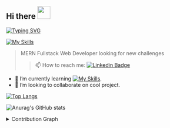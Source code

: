 ## Hi there <img src="https://user-images.githubusercontent.com/89069508/179371940-49ef420f-671e-47fa-a6bd-7c1cd046e6de.gif" width="35px">
[![Typing SVG](https://readme-typing-svg.herokuapp.com/?lines=I'm+Orhan;Junior+Fullstack+Developer.&size=22)](https://git.io/typing-svg)

[![My Skills](https://skillicons.dev/icons?i=html,css,sass,js,react,nodejs,mongodb,git,github)](https://skillicons.dev) 

> MERN Fullstack Web Developer looking for new challenges 
>>📫 How to reach me: [![Linkedin Badge](https://img.shields.io/badge/-Orhan_Kadirov-blue?style=flat-square&logo=Linkedin&logoColor=white&link=https://www.linkedin.com/in/orhan-kadirov/)](https://www.linkedin.com/in/orhan-kadirov/)

- 🌱 I’m currently learning [![My Skills](https://skillicons.dev/icons?i=redux,solidity&perline=3)](https://skillicons.dev).
- 👯 I’m looking to collaborate on cool project.

[![Top Langs](https://github-readme-stats.vercel.app/api/top-langs/?username=OrhanKadirov&layout=compact)](https://github.com/anuraghazra/github-readme-stats) 

![Anurag's GitHub stats](https://github-readme-stats.vercel.app/api?username=OrhanKadirov&show_icons=true&theme=highcontrast)

<details><summary>Contribution Graph</summary>
<figure>

   [![Ashutosh's github activity graph](https://activity-graph.herokuapp.com/graph?username=OrhanKadirov&bg_color=cccccc&color=19204d&line=24292e&point=24292e&area=true&hide_border=true)](https://github.com/OrhanKadirov/github-readme-activity-graph)
   
</figure>
</details>

<!--
**OrhanKadirov/OrhanKadirov** is a ✨ _special_ ✨ repository because its `README.md` (this file) appears on your GitHub profile.

Here are some ideas to get you started:

- 🔭 I’m currently working on ...
- 🌱 I’m currently learning ...
- 👯 I’m looking to collaborate on ...
- 🤔 I’m looking for help with ...
- 💬 Ask me about ...
- 📫 How to reach me: ...
- 😄 Pronouns: ...
- ⚡ Fun fact: ...
-->
